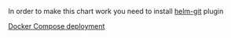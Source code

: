 In order to make this chart work you need to install [helm-git](https://github.com/aslafy-z/helm-git) plugin

[Docker Compose deployment](https://github.com/Telecominfraproject/wlan-cloud-ucentral-deploy/tree/main/docker-compose) 

